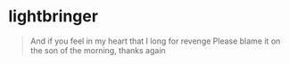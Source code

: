 # lightbringer
> And if you feel in my heart that I long for revenge
> Please blame it on the son of the morning, thanks again
